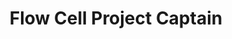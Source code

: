 ---
layout: member
weight: 100
name: Shams Elnawawi
project: flowcell
subweight: 10
title: Flow Cell Project Captain
img: /assets/images/members/shams.jpg
email: flowcell@ubcenvision.com
biography: >
  Shams is a 3rd year Chemical Engineering student, who started leading the flow cell project in the summer of 2017. He started off as an electrical team lead for the Chem-E-Car in 2016, and has participated in the conferences in Oregon and Minneapolis since then. Along with the flow cell, Shams helped with starting the Algae and Brewing projects under Envision, and presented with the teams in Clean Energy BC's Generate conference, as well as the Student component in the national AIChE (American Institute of Chemical Engineers) conference in Minneapolis.
linkedin: https://www.linkedin.com/in/shams-elnawawi-7a105810b/
---